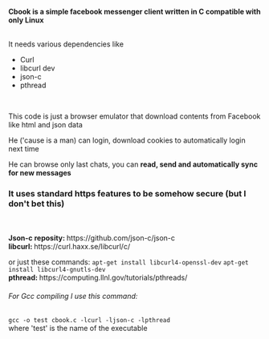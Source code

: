 <b>Cbook is a simple facebook messenger client written in C compatible with only Linux</b>
<br>
<br>
<p>It needs various dependencies like<br><ul><li>Curl</li><li>libcurl dev</li><li>json-c</li><li>pthread</li></ul>
<br>
<p>This code is just a browser emulator that download contents from Facebook like html and json data</p>
<p>He ('cause is a man) can login, download cookies to automatically login next time</p>
<p>He can browse only last chats, you can <b>read, send and automatically sync for new messages</b>
<h3>It uses standard https features to be somehow secure (but I don't bet this)</h3>
<br>
<br>
<b>Json-c reposity: </b>https://github.com/json-c/json-c
<br>
<b>libcurl: </b>https://curl.haxx.se/libcurl/c/   <p>or just these commands: <code>apt-get install libcurl4-openssl-dev</code>   <code>apt-get install libcurl4-gnutls-dev</code>
<br>
<b>pthread: </b>https://computing.llnl.gov/tutorials/pthreads/
<br>
<h6>For Gcc compiling I use this command:</h6><code>gcc -o test cbook.c -lcurl -ljson-c -lpthread</code>
<br>
where 'test' is the name of the executable
